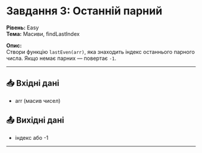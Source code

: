 # Завдання 3: Останній парний
**Рівень:** Easy  
**Тема:** Масиви, findLastIndex  

**Опис:**  
Створи функцію `lastEven(arr)`, яка знаходить індекс останнього парного числа. Якщо немає парних — повертає `-1`.  

---
## 📥 Вхідні дані
- arr (масив чисел)

## 📤 Вихідні дані
- індекс або -1

---